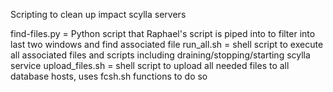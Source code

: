 Scripting to clean up impact scylla servers


find-files.py = Python script that Raphael's script is piped into to filter into last two windows and find associated file
run_all.sh = shell script to execute all associated files and scripts including draining/stopping/starting scylla service
upload_files.sh = shell script to upload all needed files to all database hosts, uses fcsh.sh functions to do so
